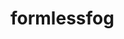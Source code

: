 # formlessfog

<!-- Personal academic website for Douglas Lavin, faculty member in the 
UCL Philosophy Department. -->